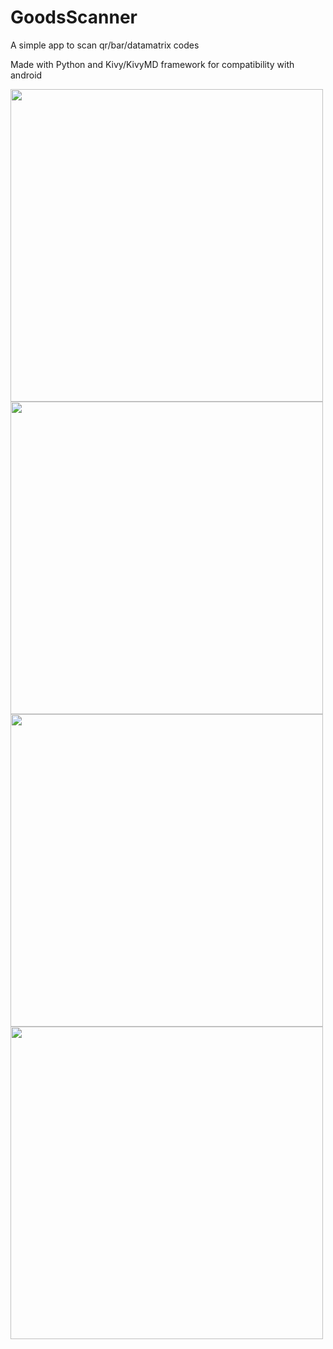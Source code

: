 # GoodsScanner

A simple app to scan qr/bar/datamatrix codes

Made with Python and Kivy/KivyMD framework for compatibility with android

<img height=500 src="https://user-images.githubusercontent.com/81322151/179195597-c3e962b5-2be3-451e-ac56-c747d4b53190.png"></img>
<img height=500 src="https://user-images.githubusercontent.com/81322151/179195612-e9ea1797-dcbb-487d-aed0-bc7cd30967bb.png"></img>
<img height=500 src="https://user-images.githubusercontent.com/81322151/179195617-2ebbc7b7-700e-49e8-a44d-4a147dee6a5c.png"></img>
<img height=500 src="https://user-images.githubusercontent.com/81322151/179195629-09fe4bf1-dcd0-44a6-92d7-247b0577c82b.png"></img>

